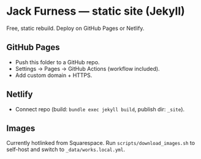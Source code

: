# Jack Furness — static site (Jekyll)

Free, static rebuild. Deploy on GitHub Pages or Netlify.

## GitHub Pages
- Push this folder to a GitHub repo.
- Settings → Pages → GitHub Actions (workflow included).
- Add custom domain + HTTPS.

## Netlify
- Connect repo (build: `bundle exec jekyll build`, publish dir: `_site`).

## Images
Currently hotlinked from Squarespace. Run `scripts/download_images.sh` to self-host and switch to `_data/works.local.yml`.
